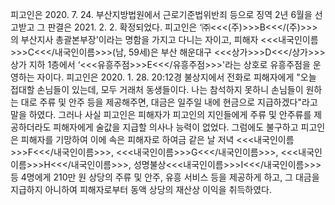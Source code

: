피고인은 2020. 7. 24. 부산지방법원에서 근로기준법위반죄 등으로 징역 2년 6월을 선고받고 그 판결은 2021. 2. 2. 확정되었다.
피고인은 ‘㈜<<<(주)>>>B<<</(주)>>>의 부산지사 총괄본부장'이라는 명함을 가지고 다니는 자이고, 피해자 <<<내국인이름>>>C<<</내국인이름>>>(남, 59세)은 부산 해운대구 <<<상가>>>D<<</상가>>> 상가 지하 1층에서 ‘<<<유흥주점>>>E<<</유흥주점>>>'라는 상호로 유흥주점을 운영하는 자이다.
피고인은 2020. 1. 28. 20:12경 불상지에서 전화로 피해자에게 "오늘 접대할 손님들이 있는데, 모두 거래처 동생들이다. 나는 참석하지 못하니 손님들이 원하는 대로 주류 및 안주 등을 제공해주면, 대금은 일주일 내에 현금으로 지급하겠다"라고 말을 하였다. 그러나 사실 피고인은 피해자가 피고인의 지인들에게 주류 및 안주류를 제공하더라도 피해자에게 술값을 지급할 의사나 능력이 없었다.
그럼에도 불구하고 피고인은 피해자를 기망하여 이에 속은 피해자로 하여금 같은 날 저녁 <<<내국인이름>>>F<<</내국인이름>>>, <<<내국인이름>>>G<<</내국인이름>>>, <<<내국인이름>>>H<<</내국인이름>>>, 성명불상<<<내국인이름>>>I<<</내국인이름>>> 등 4명에게 210만 원 상당의 주류 및 안주, 유흥 서비스 등을 제공하게 하고, 그 대금을 지급하지 아니하여 피해자로부터 동액 상당의 재산상 이익을 취득하였다.